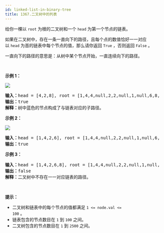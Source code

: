 ```yaml
---
id: linked-list-in-binary-tree
title: 1367.二叉树中的列表
---
```

给你一棵以 <code>root</code> 为根的二叉树和一个 <code>head</code> 为第一个节点的链表。

如果在二叉树中，存在一条一直向下的路径，且每个点的数值恰好一一对应以 <code>head</code> 为首的链表中每个节点的值，那么请你返回 <code>True</code> ，否则返回 <code>False</code> 。

一直向下的路径的意思是：从树中某个节点开始，一直连续向下的路径。

 

**示例 1：**

**![](https://assets.leetcode-cn.com/aliyun-lc-upload/uploads/2020/02/29/sample_1_1720.png)**


<pre><strong>输入：</strong>head = [4,2,8], root = [1,4,4,null,2,2,null,1,null,6,8,null,null,null,null,1,3]<br/><strong>输出：</strong>true<br/><strong>解释：</strong>树中蓝色的节点构成了与链表对应的子路径。<br/></pre>

**示例 2：**

**![](https://assets.leetcode-cn.com/aliyun-lc-upload/uploads/2020/02/29/sample_2_1720.png)**


<pre><strong>输入：</strong>head = [1,4,2,6], root = [1,4,4,null,2,2,null,1,null,6,8,null,null,null,null,1,3]<br/><strong>输出：</strong>true<br/></pre>

**示例 3：**


<pre><strong>输入：</strong>head = [1,4,2,6,8], root = [1,4,4,null,2,2,null,1,null,6,8,null,null,null,null,1,3]<br/><strong>输出：</strong>false<br/><strong>解释：</strong>二叉树中不存在一一对应链表的路径。<br/></pre>

 

**提示：**


- 二叉树和链表中的每个节点的值都满足 <code>1 &lt;= node.val &lt;= 100</code> 。
- 链表包含的节点数目在 <code>1</code> 到 <code>100</code> 之间。
- 二叉树包含的节点数目在 <code>1</code> 到 <code>2500</code> 之间。
